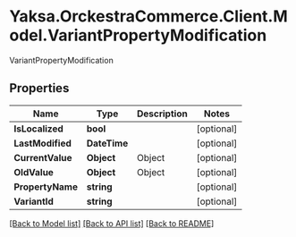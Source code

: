 # Yaksa.OrckestraCommerce.Client.Model.VariantPropertyModification
VariantPropertyModification

## Properties

Name | Type | Description | Notes
------------ | ------------- | ------------- | -------------
**IsLocalized** | **bool** |  | [optional] 
**LastModified** | **DateTime** |  | [optional] 
**CurrentValue** | **Object** | Object | [optional] 
**OldValue** | **Object** | Object | [optional] 
**PropertyName** | **string** |  | [optional] 
**VariantId** | **string** |  | [optional] 

[[Back to Model list]](../README.md#documentation-for-models) [[Back to API list]](../README.md#documentation-for-api-endpoints) [[Back to README]](../README.md)

